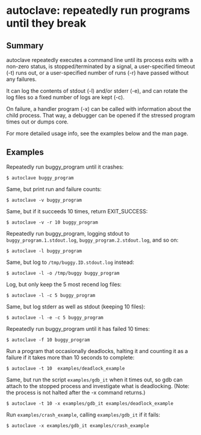 autoclave: repeatedly run programs until they break
===================================================

## Summary

autoclave repeatedly executes a command line until its process exits
with a non-zero status, is stopped/terminated by a signal, a
user-specified timeout (-t) runs out, or a user-specified number of runs
(-r) have passed without any failures.

It can log the contents of stdout (-l) and/or stderr (-e), and can
rotate the log files so a fixed number of logs are kept (-c).

On failure, a handler program (-x) can be called with information about
the child process. That way, a debugger can be opened if the stressed
program times out or dumps core.

For more detailed usage info, see the examples below and the man page.


## Examples

Repeatedly run buggy_program until it crashes:

    $ autoclave buggy_program

Same, but print run and failure counts:

    $ autoclave -v buggy_program

Same, but if it succeeds 10 times, return EXIT_SUCCESS:

    $ autoclave -v -r 10 buggy_program

Repeatedly run buggy_program, logging stdout to
`buggy_program.1.stdout.log`, `buggy_program.2.stdout.log`, and so on:

    $ autoclave -l buggy_program

Same, but log to `/tmp/buggy.ID.stdout.log` instead:

    $ autoclave -l -o /tmp/buggy buggy_program

Log, but only keep the 5 most recend log files:

    $ autoclave -l -c 5 buggy_program

Same, but log stderr as well as stdout (keeping 10 files):

    $ autoclave -l -e -c 5 buggy_program

Repeatedly run buggy_program until it has failed 10 times:

    $ autoclave -f 10 buggy_program

Run a program that occasionally deadlocks, halting it and counting it as a
failure if it takes more than 10 seconds to complete:

    $ autoclave -t 10  examples/deadlock_example

Same, but run the script `examples/gdb_it` when it times out, so gdb can
attach to the stopped process and investigate what is deadlocking.
(Note: the process is not halted after the -x command returns.)

    $ autoclave -t 10 -x examples/gdb_it examples/deadlock_example

Run `examples/crash_example`, calling `examples/gdb_it` if it fails:

    $ autoclave -x examples/gdb_it examples/crash_example
